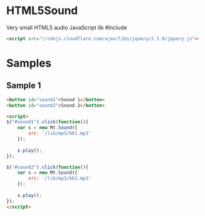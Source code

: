 HTML5Sound
==========
 Very small HTML5 audio JavaScript lib
#Include
``` html
<script src="//cdnjs.cloudflare.com/ajax/libs/jquery/2.1.0/jquery.js"></script>
```

# Samples
## Sample 1
``` html
<button id="sound1">Sound 1</button>
<button id="sound2">Sound 2</button>

<script>
$("#sound1").click(function(){
	var s = new Mt.Sound({
		src: '/lib/mp3/bb1.mp3'
	});
	
	s.play();
});

$("#sound2").click(function(){
	var s = new Mt.Sound({
		src: '/lib/mp3/bb2.mp3'
	});
	
	s.play();
});
</script>
```